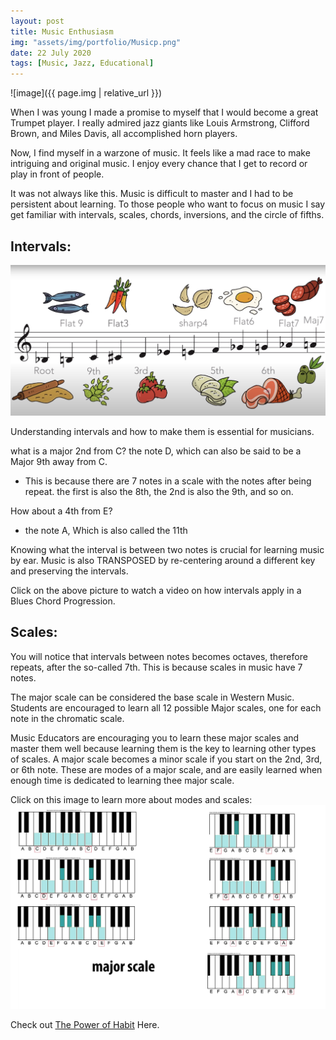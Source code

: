 ```yaml
---
layout: post
title: Music Enthusiasm
img: "assets/img/portfolio/Musicp.png"
date: 22 July 2020
tags: [Music, Jazz, Educational]
---
```

![image]({{ page.img | relative_url }})

When I was young I made a promise to myself that I would become a great Trumpet player.
I really admired jazz giants like Louis Armstrong, Clifford Brown, and Miles Davis, all
accomplished horn players.

Now, I find myself in a warzone of music. It feels like a mad race to make intriguing
and original music. I enjoy every chance that I get to record or play in front of people.

It was not always like this. Music is difficult to master and I had to be persistent about learning.
To those people who want to focus on music I say get familiar with intervals, scales, chords, inversions, and the circle of fifths.

Intervals:
-----------
[![Intervals](/assets/img/MusicEducation/PizzaChromatic.PNG)](https://www.youtube.com/watch?v=dWjhdQdgCm4&t=776s "Redirect to Youtube")

Understanding intervals and how to make them is essential for musicians.  

what is a major 2nd from C?
the note D, which can also be said to be a Major 9th away from C.
 - This is because there are 7 notes in a scale with the notes after being repeat. the first is also the 8th, the 2nd is also the 9th, and so on.

How about a 4th from E?
- the note A, Which is also called the 11th

Knowing what the interval is between two notes is crucial for learning music by ear.
Music is also TRANSPOSED by re-centering around a different key and preserving the intervals.

Click on the above picture to watch a video on how intervals apply in a Blues Chord Progression.

Scales:
---------
You will notice that intervals between notes becomes octaves, therefore repeats, after the so-called 7th. This is because scales in music have 7 notes.

The major scale can be considered the base scale in Western Music. Students are encouraged to learn all 12 possible Major scales, one for each note in the chromatic scale.

Music Educators are encouraging you to learn these major scales and master them well because learning them is the key to learning other types of scales.
A major scale becomes a minor scale if you start on the 2nd, 3rd, or 6th note.
These are modes of a major scale, and are easily learned when enough time is dedicated to learning thee major scale.

Click on this image to learn more about modes and scales:
[![Modes](/assets/img/MusicEducation/Major_scale.jpg)](https://learningmusic.ableton.com/advanced-topics/modes.html "Redirect to Modes")

 Check out <a href="https://www.google.com/books/edition/The_Power_of_Habit/O1MInVXd_aoC?hl=en&gbpv=0">The Power of Habit</a> Here.
